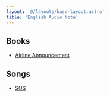 ```yaml
---
layout: '@/layouts/base-layout.astro' 
title: 'English Audio Note'
---
```


## Books

- [Airline Announcement](/note/alg/01)

## Songs

- [SOS](/note/songs/sekainoowari/sos)